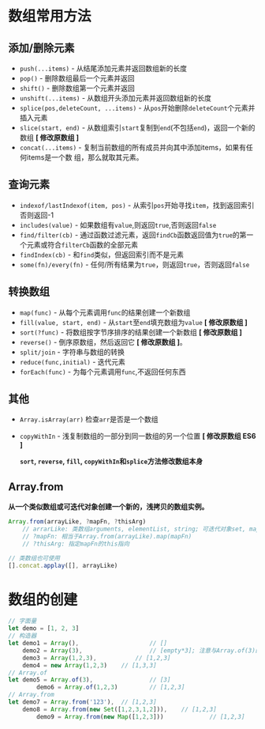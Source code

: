 # 数组常用方法


## 添加/删除元素

- `push(...items)` - 从结尾添加元素并返回数组新的长度
- `pop()` -  删除数组最后一个元素并返回
- `shift()` -  删除数组第一个元素并返回
- `unshift(...items)` - 从数组开头添加元素并返回数组新的长度 
- `splice(pos,deleteCount, ...items)` - 从`pos`开始删除`deleteCount`个元素并插入元素
- `slice(start, end)` - 从数组索引`start`复制到`end`(不包括`end`)，返回一个新的数组 **[ 修改原数组 ]**
- `concat(...items)` - 复制当前数组的所有成员并向其中添加items，如果有任何items是一个数
  组，那么就取其元素。

## 查询元素

- `indexof/lastIndexof(item, pos)` - 从索引`pos`开始寻找`item`，找到返回索引否则返回-1
- `includes(value)` - 如果数组有`value`,则返回`true`,否则返回`false`
- `find/filter(cb)` - 通过函数过滤元素，返回`findCb`函数返回值为`true`的第一个元素或符合`filterCb`函数的全部元素
- `findIndex(cb)` - 和`find`类似，但返回索引而不是元素
- `some(fn)/every(fn)` - 任何/所有结果为`true`，则返回`true`，否则返回`false`

## 转换数组

- `map(func)` - 从每个元素调用`func`的结果创建一个新数组
- `fill(value, start, end)` - 从`start`至`end`填充数组为`value` **[ 修改原数组 ]**
- `sort(?func)` - 将数组按字节序排序的结果创建一个新数组 **[ 修改原数组 ]**
- `reverse()` - 倒序原数组，然后返回它 **[ 修改原数组 ]**。
- `split/join`  - 字符串与数组的转换
- `reduce(func,initial)` - 迭代元素
- `forEach(func)` - 为每个元素调用`func`,不返回任何东西

## 其他

- `Array.isArray(arr)` 检查`arr`是否是一个数组
- `copyWithIn` - 浅复制数组的一部分到同一数组的另一个位置 **[ 修改原数组 ES6 ]**

  **`sort`, `reverse`, `fill`, `copyWithIn`和`splice`方法修改数组本身**



## Array.from

**从一个类似数组或可迭代对象创建一个新的，浅拷贝的数组实例。**

```typescript
Array.from(arrayLike, ?mapFn, ?thisArg)
	// arrarLike: 类数组arguments, elementList, string; 可迭代对象set, map
	// ?mapFn: 相当于Array.from(arrayLike).map(mapFn)
	// ?thisArg: 指定mapFn的this指向

// 类数组也可使用
[].concat.applay([], arrayLike)
```

# 数组的创建

```typescript
// 字面量
let demo = [1, 2, 3]
// 构造器
let demo1 = Array(), 					// []
    demo2 = Array(3),					// [empty*3]; 注意与Array.of(3)的区别
    demo3 = Array(1,2,3),			// [1,2,3]
    demo4 = new Array(1,2,3)	// [1,3,3]
// Array.of
let demo5 = Array.of(3),				// [3]
		demo6 = Array.of(1,2,3)			// [1,2,3]
// Array.from
let demo7 = Array.from('123'), 	// [1,2,3]
    demo8 = Array.from(new Set([1,2,3,1,2])),	 // [1,2,3]
		demo9 = Array.from(new Map([1,2,3]))			 // [1,2,3]
```

